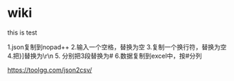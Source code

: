 # wiki
this is test

1.json复制到nopad++
2.输入一个空格，替换为空
3.复制一个换行符，替换为空
4.把}]替换为\r\n
5. 分别把3段替换为#
6.数据复制到excel中，按#分列

https://toolgg.com/json2csv/
